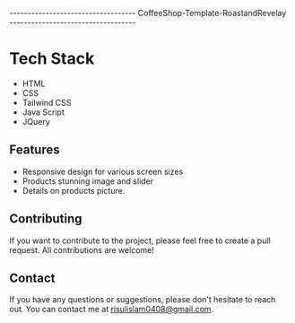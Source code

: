 -----------------------------------   CoffeeShop-Template-RoastandRevelay   -----------------------------------

# Tech Stack
- HTML
- CSS
- Tailwind CSS
- Java Script
- JQuery

## Features

- Responsive design for various screen sizes
- Products stunning image and slider
- Details on products picture.

## Contributing

If you want to contribute to the project, please feel free to create a pull request. All contributions are welcome!

## Contact

If you have any questions or suggestions, please don't hesitate to reach out. You can contact me at risulislam0408@gmail.com.
